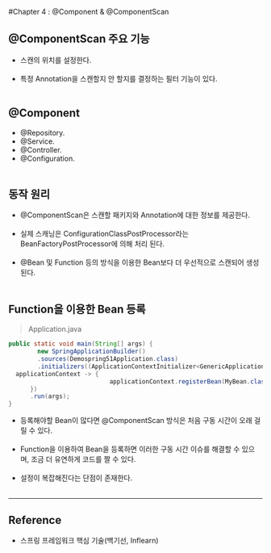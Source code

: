 #Chapter 4 : @Component & @ComponentScan

@ComponentScan 주요 기능
------------------------

-	스캔의 위치를 설정한다.<br><br>
-	특정 Annotation을 스캔할지 안 할지를 결정하는 필터 기능이 있다.<br><br>

@Component
----------

-	@Repository.
-	@Service.
-	@Controller.
-	@Configuration.<br><br>

동작 원리
---------

-	@ComponentScan은 스캔할 패키지와 Annotation에 대한 정보를 제공한다.<br><br>
-	실제 스캐닝은 ConfigurationClassPostProcessor라는 BeanFactoryPostProcessor에 의해 처리 된다.<br><br>
-	@Bean 및 Function 등의 방식을 이용한 Bean보다 더 우선적으로 스캔되어 생성된다.<br><br>

Function을 이용한 Bean 등록
---------------------------

> Application.java

```java
public static void main(String[] args) {
        new SpringApplicationBuilder()
        .sources(Demospring51Application.class)
        .initializers((ApplicationContextInitializer<GenericApplicationContext>)
  applicationContext -> {
                            applicationContext.registerBean(MyBean.class);
      })
      .run(args);
}
```

-	등록해야할 Bean이 많다면 @ComponentScan 방식은 처음 구동 시간이 오래 걸릴 수 있다.<br><br>
-	Function을 이용하여 Bean을 등록하면 이러한 구동 시간 이슈를 해결할 수 있으며, 조금 더 유연하게 코드를 짤 수 있다.<br><br>
-	설정이 복잡해진다는 단점이 존재한다.<br><br>

---

Reference
---------

-	스프링 프레임워크 핵심 기술(백기선, Inflearn)

